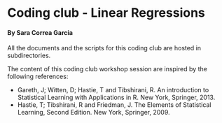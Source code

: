 # Coding club - Linear Regressions 

#### By Sara Correa Garcia

All the documents and the scripts for this coding club are hosted in subdirectories.




The content of this coding club workshop session are inspired by the following references:

- Gareth, J; Witten, D; Hastie, T and Tibshirani, R. An introduction to Statistical Learning with Applications in R. New York, Springer, 2013.  
- Hastie, T; Tibshirani, R and Friedman, J. The Elements of Statistical Learning, Second Edition. New York, Springer, 2009.
